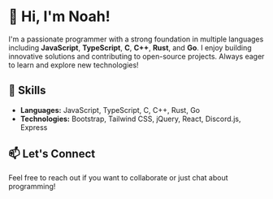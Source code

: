 # 👋 Hi, I'm Noah!

I'm a passionate programmer with a strong foundation in multiple languages including **JavaScript**, **TypeScript**, **C**, **C++**, **Rust**, and **Go**. I enjoy building innovative solutions and contributing to open-source projects. Always eager to learn and explore new technologies!

## 🚀 Skills
- **Languages:** JavaScript, TypeScript, C, C++, Rust, Go
- **Technologies:** Bootstrap, Tailwind CSS, jQuery, React, Discord.js, Express

## 📫 Let's Connect
Feel free to reach out if you want to collaborate or just chat about programming!
